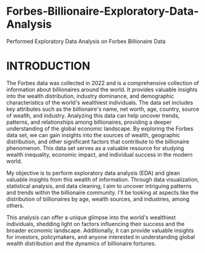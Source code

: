 # Forbes-Billionaire-Exploratory-Data-Analysis
Performed Exploratory Data Analysis on Forbes Billionaire Data 

# INTRODUCTION


The Forbes data was collected in 2022 and is a comprehensive collection of information about billionaires around the world. It provides valuable insights into the wealth distribution, industry dominance, and demographic characteristics of the world's wealthiest individuals. The data set includes key attributes such as the billionaire's name, net worth, age, country, source of wealth, and industry. Analyzing this data can help uncover trends, patterns, and relationships among billionaires, providing a deeper understanding of the global economic landscape. By exploring the Forbes data set, we can gain insights into the sources of wealth, geographic distribution, and other significant factors that contribute to the billionaire phenomenon. This data set serves as a valuable resource for studying wealth inequality, economic impact, and individual success in the modern world.

My objective is to perform exploratory data analysis (EDA) and glean valuable insights from this wealth of information. Through data visualization, statistical analysis, and data cleaning, I aim to uncover intriguing patterns and trends within the billionaire community. I'll be looking at aspects like the distribution of billionaires by age, wealth sources, and industries, among others.

This analysis can offer a unique glimpse into the world's wealthiest individuals, shedding light on factors influencing their success and the broader economic landscape. Additionally, it can provide valuable insights for investors, policymakers, and anyone interested in understanding global wealth distribution and the dynamics of billionaire fortunes.
